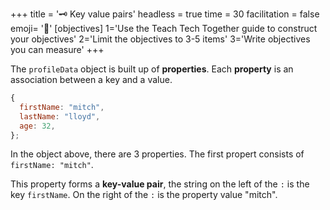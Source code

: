 +++
title = '🗝️ Key value pairs'
headless = true
time = 30
facilitation = false
emoji= '🧩'
[objectives]
    1='Use the Teach Tech Together guide to construct your objectives'
    2='Limit the objectives to 3-5 items'
    3='Write objectives you can measure'
+++

The `profileData` object is built up of **properties**.
Each **property** is an association between a key and a value.

```js
{
  firstName: "mitch",
  lastName: "lloyd",
  age: 32,
};
```

In the object above, there are 3 properties.
The first propert consists of `firstName: "mitch"`.

This property forms a **key-value pair**, the string on the left of the `:` is the key `firstName`.
On the right of the `:` is the property value "mitch".
